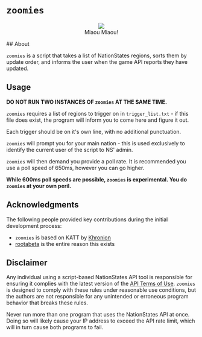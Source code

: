 # `zoomies`
<p align="center">
	<img src="/assets/Cat"><br>
  Miaou Miaou!
</p>
## About

`zoomies` is a script that takes a list of NationStates regions, sorts them by update order, and informs the user when
the game API reports they have updated.

## Usage

**DO NOT RUN TWO INSTANCES OF `zoomies` AT THE SAME TIME.**

`zoomies` requires a list of regions to trigger on in `trigger_list.txt` - if this file does exist, the program will inform you to come here and figure it out.

Each trigger should be on it's own line, with no additional punctuation.

`zoomies` will prompt you for your main nation - this is used exclusively to identify the current user of the script to NS' admin.

`zoomies` will then demand you provide a poll rate. It is recommended you use a poll speed of 650ms, however you can go higher.

**While 600ms poll speeds are possible, `zoomies` is experimental. You do `zoomies` at your own peril.**

## Acknowledgments

The following people provided key contributions during the initial development process:

* `zoomies` is based on KATT by [Khronion](https://github.com/Khronion)
* [rootabeta](https://github.com/rootabeta) is the entire reason this exists

## Disclaimer

Any individual using a script-based NationStates API tool is responsible for ensuring it complies with the latest version of the [API Terms of Use](https://www.nationstates.net/pages/api.html#terms). `zoomies` is designed to comply with these rules under reasonable use conditions, but the authors are not responsible for any unintended or erroneous program behavior that breaks these rules.

Never run more than one program that uses the NationStates API at once. Doing so will likely cause your IP address to exceed the API rate limit, which will in turn cause both programs to fail.
